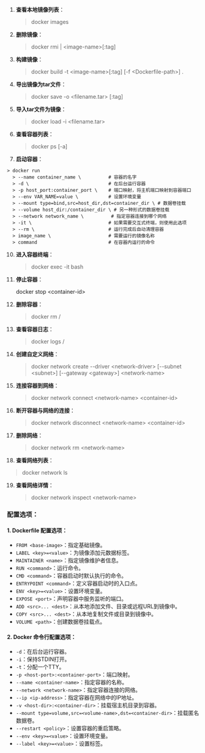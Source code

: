 1. **查看本地镜像列表**：
   
   > docker images

2. **删除镜像**：
   
   > docker rmi <image-id> | \<image-name>[:tag]

3. **构建镜像**：
   
   > docker build -t \<image-name>[:tag] [-f \<Dockerfile-path>] .

4. **导出镜像为tar文件**：
   
   > docker save -o \<filename.tar> <image-name>[:tag]

5. **导入tar文件为镜像**：
   
   > docker load -i <filename.tar>

6. **查看容器列表**：
   
   > docker ps [-a]

7. **启动容器**：

```
> docker run
  > --name container_name \          # 容器的名字
  > -d \                             # 在后台运行容器
  > -p host_port:container_port \    # 端口映射，将主机端口映射到容器端口
  > --env VAR_NAME=value \           # 设置环境变量
  > --mount type=bind,src=host_dir,dst=container_dir \ # 数据卷挂载
  > --volume host_dir:/container_dir \ # 另一种形式的数据卷挂载
  > --network network_name \          # 指定容器连接到哪个网络
  > -it \                            # 如果需要交互式终端，则使用此选项
  > --rm \                           # 运行完成后自动清理容器
  > image_name \                     # 需要运行的镜像名称
  > command                          # 在容器内运行的命令
```

10. **进入容器终端**：
    
    > docker exec -it bash

11. **停止容器**：
    
    docker stop \<container-id>

12. **删除容器**：
    
    > docker rm /<container-id>

13. **查看容器日志**：
    
    > docker logs /<container-id>

14. **创建自定义网络**：
    
    > docker network create --driver \<network-driver> [--subnet \<subnet>] [--gateway \<gateway>] \<network-name>

15. **连接容器到网络**：
    
    > docker network connect \<network-name> \<container-id>

16. **断开容器与网络的连接**：
    
    > docker network disconnect \<network-name> \<container-id>

17. **删除网络**：
    
    > docker network rm \<network-name>

18. **查看网络列表**：

> docker network ls

19. **查看网络详情**：
    
    > docker network inspect \<network-name>

### 配置选项：

#### 1. Dockerfile 配置选项：

* `FROM <base-image>`：指定基础镜像。
* `LABEL <key>=<value>`：为镜像添加元数据标签。
* `MAINTAINER <name>`：指定镜像维护者信息。
* `RUN <command>`：运行命令。
* `CMD <command>`：容器启动时默认执行的命令。
* `ENTRYPOINT <command>`：定义容器启动时的入口点。
* `ENV <key>=<value>`：设置环境变量。
* `EXPOSE <port>`：声明容器中服务监听的端口。
* `ADD <src>... <dest>`：从本地添加文件、目录或远程URL到镜像中。
* `COPY <src>... <dest>`：从本地复制文件或目录到镜像中。
* `VOLUME <path>`：创建数据卷挂载点。

#### 2. Docker 命令行配置选项：

* `-d`：在后台运行容器。
* `-i`：保持STDIN打开。
* `-t`：分配一个TTY。
* `-p <host-port>:<container-port>`：端口映射。
* `--name <container-name>`：指定容器的名称。
* `--network <network-name>`：指定容器连接的网络。
* `--ip <ip-address>`：指定容器在网络中的IP地址。
* `-v <host-dir>:<container-dir>`：挂载宿主机目录到容器。
* `--mount type=volume,src=<volume-name>,dst=<container-dir>`：挂载匿名数据卷。
* `--restart <policy>`：设置容器的重启策略。
* `--env <key>=<value>`：设置环境变量。
* `--label <key>=<value>`：设置标签。
